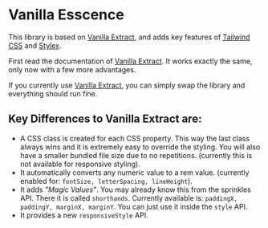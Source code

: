 # Vanilla Esscence

This library is based on [Vanilla Extract](https://vanilla-extract.style/), and adds key features of [Tailwind CSS](https://tailwindcss.com/) and [Stylex](https://www.youtube.com/watch?v=ur-sGzUWId4).

First read the documentation of [Vanilla Extract](https://vanilla-extract.style/). It works exactly the same, only now with a few more advantages.

If you currently use [Vanilla Extract](https://vanilla-extract.style/), you can simply swap the library and everything should run fine.

## Key Differences to Vanilla Extract are:

- A CSS class is created for each CSS property. This way the last class always wins and it is extremely easy to override the styling. You will also have a smaller bundled file size due to no repetitions. (currently this is not available for responsive styling).
- It automatically converts any numeric value to a rem value. (currently enabled for: `fontSize, letterSpacing, lineHeight`).
- It adds _"Magic Values"_. You may already know this from the sprinkles API. There it is called `shorthands`. Currently available is: `paddingX, paddingY, marginX, marginY`. You can just use it inside the `style` API.
- It provides a new `responsiveStyle` API.
